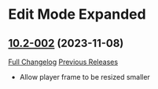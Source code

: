 # Edit Mode Expanded

## [10.2-002](https://github.com/teelolws/EditModeExpanded/tree/10.2-002) (2023-11-08)
[Full Changelog](https://github.com/teelolws/EditModeExpanded/compare/10.2-001...10.2-002) [Previous Releases](https://github.com/teelolws/EditModeExpanded/releases)

- Allow player frame to be resized smaller  
